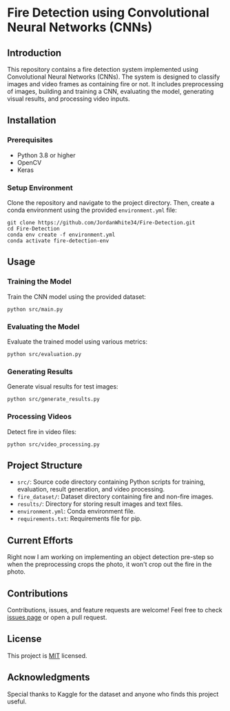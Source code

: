 # Fire Detection using Convolutional Neural Networks (CNNs)

## Introduction

This repository contains a fire detection system implemented using Convolutional Neural Networks (CNNs). The system is
designed to classify images and video frames as containing fire or not. It includes preprocessing of images, building
and training a CNN, evaluating the model, generating visual results, and processing video inputs.

## Installation

### Prerequisites

- Python 3.8 or higher
- OpenCV
- Keras

### Setup Environment

Clone the repository and navigate to the project directory. Then, create a conda environment using the
provided `environment.yml` file:

    git clone https://github.com/JordanWhite34/Fire-Detection.git
    cd Fire-Detection
    conda env create -f environment.yml
    conda activate fire-detection-env

## Usage

### Training the Model

Train the CNN model using the provided dataset:

    python src/main.py

### Evaluating the Model

Evaluate the trained model using various metrics:

    python src/evaluation.py

### Generating Results

Generate visual results for test images:

    python src/generate_results.py

### Processing Videos

Detect fire in video files:

    python src/video_processing.py

## Project Structure

- `src/`: Source code directory containing Python scripts for training, evaluation, result generation, and video
  processing.
- `fire_dataset/`: Dataset directory containing fire and non-fire images.
- `results/`: Directory for storing result images and text files.
- `environment.yml`: Conda environment file.
- `requirements.txt`: Requirements file for pip.

## Current Efforts

Right now I am working on implementing an object detection pre-step so when the preprocessing crops the photo, it won't
crop out the fire in the photo.

## Contributions

Contributions, issues, and feature requests are welcome! Feel free to
check [issues page](https://github.com/JordanWhite34/Fire-Detection/issues) or open a pull request.

## License

This project is [MIT](LICENSE) licensed.

## Acknowledgments

Special thanks to Kaggle for the dataset and anyone who finds this project useful.
